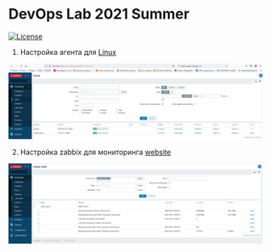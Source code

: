 # DevOps Lab 2021 Summer

[![License](https://img.shields.io/badge/license-MIT%20License-brightgreen.svg)](https://opensource.org/licenses/MIT)

1. Настройка агента для [Linux](https://computingforgeeks.com/how-to-install-zabbix-agent-on-debian-linux)

<img src="https://raw.githubusercontent.com/Dethroner/Tasks/main/07zabbix/files/img/1.jpg" /> 

2. Настройка zabbix для мониторинга [website](https://techexpert.tips/zabbix/zabbix-monitor-website)

<img src="https://raw.githubusercontent.com/Dethroner/Tasks/main/07zabbix/files/img/2.jpg" />